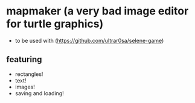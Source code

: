 # mapmaker (a very bad image editor for turtle graphics)
- to be used with (https://github.com/ultrar0sa/selene-game)
## featuring
- rectangles!
- text!
- images!
- saving and loading!
